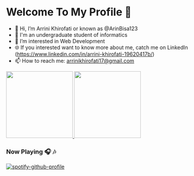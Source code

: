 # Welcome To My Profile :confetti_ball:
-  👋 Hi, I’m Arrini Khirofati or known as @ArinBisa123
- :star2: I'm an undergraduate student of informatics 
- 👀 I’m interested in Web Development 
- :globe_with_meridians: If you interested want to know more about me, catch me on LinkedIn (https://www.linkedin.com/in/arrini-khirofati-19620417b/)
- 📫 How to reach me: arrinikhirofati17@gmail.com

<p align="left">
<a href="https://github.com/ArinBisa123">
  <img height="180em" src="https://github-readme-stats-eight-theta.vercel.app/api?username=ArinBisa123&show_icons=true&theme=algolia&include_all_commits=true&count_private=true"/>
  <img height="180em" src="https://github-readme-stats-eight-theta.vercel.app/api/top-langs/?username=ArinBisa123&layout=compact&theme=algolia"/>
</a>
</p>

### Now Playing 🎧 :notes:

[![spotify-github-profile](https://spotify-github-profile.kittinanx.com/api/view?uid=39hpcydhmo5d53rwj95iso45k&cover_image=true&theme=default&show_offline=true&background_color=121212&interchange=false)](https://spotify-github-profile.kittinanx.com/api/view?uid=39hpcydhmo5d53rwj95iso45k&redirect=true)
<!---
ArinBisa123/ArinBisa123 is a ✨ special ✨ repository because its `README.md` (this file) appears on your GitHub profile.
You can click the Preview link to take a look at your changes.
--->

